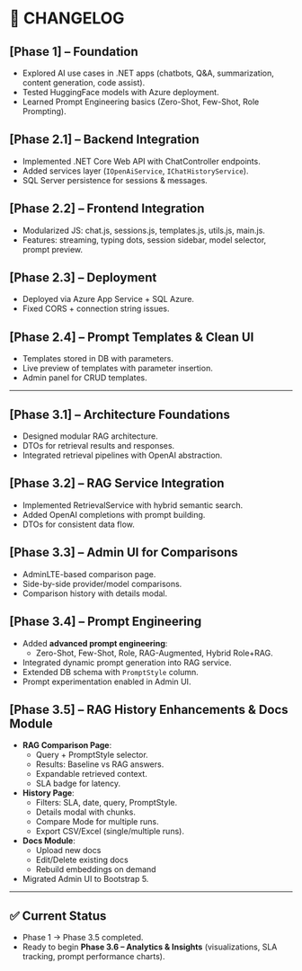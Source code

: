 # 📘 CHANGELOG

## [Phase 1] – Foundation
- Explored AI use cases in .NET apps (chatbots, Q&A, summarization, content generation, code assist).
- Tested HuggingFace models with Azure deployment.
- Learned Prompt Engineering basics (Zero-Shot, Few-Shot, Role Prompting).

## [Phase 2.1] – Backend Integration
- Implemented .NET Core Web API with ChatController endpoints.
- Added services layer (`IOpenAiService`, `IChatHistoryService`).
- SQL Server persistence for sessions & messages.

## [Phase 2.2] – Frontend Integration
- Modularized JS: chat.js, sessions.js, templates.js, utils.js, main.js.
- Features: streaming, typing dots, session sidebar, model selector, prompt preview.

## [Phase 2.3] – Deployment
- Deployed via Azure App Service + SQL Azure.
- Fixed CORS + connection string issues.

## [Phase 2.4] – Prompt Templates & Clean UI
- Templates stored in DB with parameters.
- Live preview of templates with parameter insertion.
- Admin panel for CRUD templates.

---

## [Phase 3.1] – Architecture Foundations
- Designed modular RAG architecture.
- DTOs for retrieval results and responses.
- Integrated retrieval pipelines with OpenAI abstraction.

## [Phase 3.2] – RAG Service Integration
- Implemented RetrievalService with hybrid semantic search.
- Added OpenAI completions with prompt building.
- DTOs for consistent data flow.

## [Phase 3.3] – Admin UI for Comparisons
- AdminLTE-based comparison page.
- Side-by-side provider/model comparisons.
- Comparison history with details modal.

## [Phase 3.4] – Prompt Engineering
- Added **advanced prompt engineering**:
  - Zero-Shot, Few-Shot, Role, RAG-Augmented, Hybrid Role+RAG.
- Integrated dynamic prompt generation into RAG service.
- Extended DB schema with `PromptStyle` column.
- Prompt experimentation enabled in Admin UI.

## [Phase 3.5] – RAG History Enhancements & Docs Module
- **RAG Comparison Page**:
  - Query + PromptStyle selector.
  - Results: Baseline vs RAG answers.
  - Expandable retrieved context.
  - SLA badge for latency.
- **History Page**:
  - Filters: SLA, date, query, PromptStyle.
  - Details modal with chunks.
  - Compare Mode for multiple runs.
  - Export CSV/Excel (single/multiple runs).
- **Docs Module**:
  - Upload new docs
  - Edit/Delete existing docs
  - Rebuild embeddings on demand
- Migrated Admin UI to Bootstrap 5.

---

## ✅ Current Status
- Phase 1 → Phase 3.5 completed.
- Ready to begin **Phase 3.6 – Analytics & Insights** (visualizations, SLA tracking, prompt performance charts).